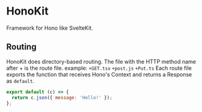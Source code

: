 # HonoKit
Framework for Hono like SvelteKit.

## Routing
HonoKit does directory-based routing.
The file with the HTTP method name after + is the route file.
example: `+GET.tsx` `+post.js` `+Put.ts`
Each route file exports the function that receives Hono's Context and returns a Response as `default`.
```js
export default (c) => {
  return c.json({ message: 'Hello!' });
};
```
